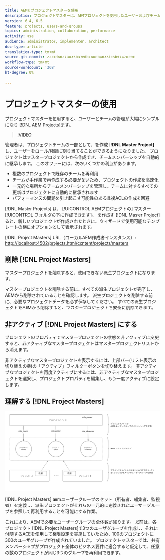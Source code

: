```yaml
---
title: AEMでプロジェクトマスターを使用
description: プロジェクトマスターは、AEMプロジェクトを使用したユーザーおよびチーム管理を大幅にシンプル化します。
version: 6.4, 6.5
feature: projects, users-and-groups
topics: administration, collaboration, performance
activity: use
audience: administrator, implementer, architect
doc-type: article
translation-type: tm+mt
source-git-commit: 22ccd6627a035b37edb180eb4633bc3b57470c0c
workflow-type: tm+mt
source-wordcount: '368'
ht-degree: 0%

---
```



# プロジェクトマスターの使用

プロジェクトマスターを使用すると、ユーザーとチームの管理が大幅にシンプルになり [!DNL AEM Projects]ます。

>[!VIDEO](https://video.tv.adobe.com/v/17740/?quality=9&learn=on)

管理者は、プロジェクトチームの一部として、を作成 **[!DNL Master Project]** し、ユーザーをロール/権限に割り当てることができるようになりました。 プロジェクトはマスタープロジェクトから作成でき、チームメンバーシップを自動的に継承します。 このオファーには、次のいくつかの利点があります。

* 複数のプロジェクトで既存のチームを再利用
* チームが手作業で再作成する必要がないため、プロジェクトの作成を高速化
* 一元的な場所からチームメンバーシップを管理し、チームに対するすべての更新はプロジェクトに自動的に継承されます
* パフォーマンスの問題を引き起こす可能性のある重複ACLの作成を回避

[!DNL Master Projects] は、 [!UICONTROL AEMプロジェクトの] マスター [!UICONTROL フォルダの下に作成できます]。 を作成す [!DNL Master Project] ると、新しいプロジェクトが作成されたときに、ウィザードで使用可能なテンプレートの横にオプションとして表示されます。

[!DNL Project Masters] URL（ローカルAEM作成者インスタンス）: [http://localhost:4502/projects.html/content/projects/masters](http://localhost:4502/projects.html/content/projects/masters)

## 削除 [!DNL Project Masters]

マスタープロジェクトを削除すると、使用できない派生プロジェクトになります。

マスタープロジェクトを削除する前に、すべての派生プロジェクトが完了し、AEMから削除されていることを確認します。 派生プロジェクトを削除する前に、必要なプロジェクトデータを必ず保存してください。 すべての派生プロジェクトをAEMから削除すると、マスタープロジェクトを安全に削除できます。

## 非アクティブ [!DNL Project Masters] にする

プロジェクトのプロパティでマスタープロジェクトの状態を非アクティブに変更すると、非アクティブなマスタープロジェクトはマスタープロジェクトリストから消えます。

非アクティブなマスタープロジェクトを表示するには、上部バー(リスト表示の切り替えの横)の「アクティブ」フィルターボタンを切り替えます。 非アクティブなプロジェクトを再度アクティブにするには、非アクティブなマスタープロジェクトを選択し、プロジェクトプロパティを編集し、もう一度アクティブに設定します。

## 理解する [!DNL Project Masters]

![プロジェクトマスターの技術表示](assets/use-project-masters/project-masters-architecture.png)

[!DNL Project Masters] aemユーザーグループのセット（所有者、編集者、監視者）を定義し、派生プロジェクトがそれらの一元的に定義されたユーザーグループを参照して再利用することを可能にする作業。

これにより、AEMで必要なユーザーグループの全体数が減ります。 以前は、各プロジェクト [!DNL Project Masters]で3つのユーザグループを作成し、それに付随するACEを使用して権限設定を実施していたため、100のプロジェクトに300のユーザグループが作成されていました。 プロジェクトマスターでは、共有メンバーシップがプロジェクト全体のビジネス要件に適合すると仮定して、任意の数のプロジェクトが同じ3つのグループを再利用できます。
